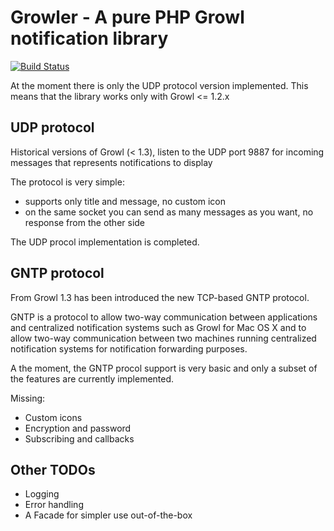 Growler - A pure PHP Growl notification library
=============================

[![Build Status](https://secure.travis-ci.org/roccozanni/growler.png)](http://travis-ci.org/roccozanni/growler)

At the moment there is only the UDP protocol version implemented. This means that the library works only with Growl <= 1.2.x

UDP protocol
-----

Historical versions of Growl (< 1.3), listen to the UDP port 9887 for incoming messages that represents notifications to display

The protocol is very simple:
- supports only title and message, no custom icon
- on the same socket you can send as many messages as you want, no response from the other side

The UDP procol implementation is completed.

GNTP protocol
-----

From Growl 1.3 has been introduced the new TCP-based GNTP protocol.

GNTP is a protocol to allow two-way communication between applications and centralized notification systems such as Growl for Mac OS X and to allow two-way communication between two machines running centralized notification systems for notification forwarding purposes.

A the moment, the GNTP procol support is very basic and only a subset of the features are currently implemented.

Missing:
- Custom icons
- Encryption and password
- Subscribing and callbacks


Other TODOs
-----

- Logging
- Error handling
- A Facade for simpler use out-of-the-box